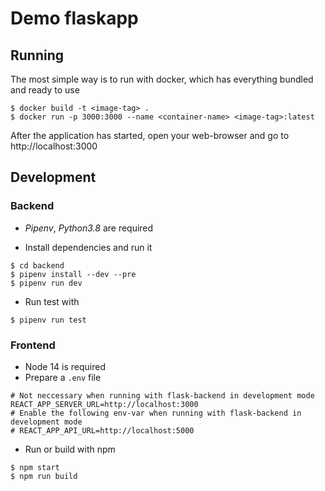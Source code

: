 # Demo flaskapp

## Running

The most simple way is to run with docker, which has everything bundled and ready to use

```shell
$ docker build -t <image-tag> .
$ docker run -p 3000:3000 --name <container-name> <image-tag>:latest
```

After the application has started, open your web-browser and go to http://localhost:3000

## Development
### Backend
- *Pipenv*, *Python3.8* are required

- Install dependencies and run it
```shell
$ cd backend
$ pipenv install --dev --pre
$ pipenv run dev
```

- Run test with
```shell
$ pipenv run test
```
### Frontend
- Node 14 is required
- Prepare a `.env` file

```
# Not neccessary when running with flask-backend in development mode
REACT_APP_SERVER_URL=http://localhost:3000
# Enable the following env-var when running with flask-backend in development mode
# REACT_APP_API_URL=http://localhost:5000
```

- Run or build with npm
```shell
$ npm start
$ npm run build
```
